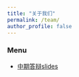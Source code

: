 ```yaml
---
title: "关于我们"
permalink: /team/
author_profile: false
---
```


### Menu

- [中期答辩slides](https://userprofileguide.github.io/%E4%B8%AD%E6%9C%9F%E7%AD%94%E8%BE%A9/middle.pdf)
